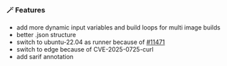 ### 🪄 Features
* add more dynamic input variables and build loops for multi image builds
* better .json structure
* switch to ubuntu-22.04 as runner because of [#11471](https://github.com/actions/runner-images/issues/11471)
* switch to edge because of CVE-2025-0725-curl
* add sarif annotation